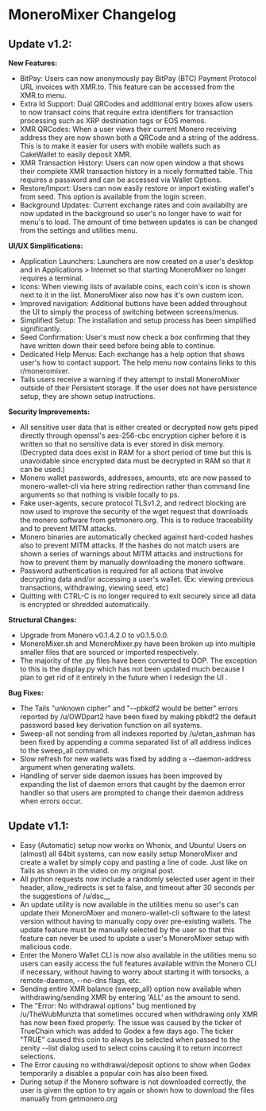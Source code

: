 # MoneroMixer Changelog
## Update v1.2:

**New Features:**
- BitPay: Users can now anonymously pay BitPay (BTC) Payment Protocol URL invoices with XMR.to. This feature can be accessed from the XMR.to menu.
- Extra Id Support: Dual QRCodes and additional entry boxes allow users to now transact coins that require extra identifiers for transaction processing such as XRP destination tags or EOS memos. 
- XMR QRCodes: When a user views their current Monero receiving address they are now shown both a QRCode and a string of the address. This is to make it easier for users with mobile wallets such as CakeWallet to easily deposit XMR.
- XMR Transaction History: Users can now open window a that shows their complete XMR transaction history in a nicely formatted table. This requires a password and can be accessed via Wallet Options.
- Restore/Import: Users can now easily restore or import existing wallet's from seed. This option is available from the login screen.
- Background Updates: Current exchange rates and coin availabilty are now updated in the background so user's no longer have to wait for menu's to load. The amount of time between updates is can be changed from the settings and utilities menu. 


**UI/UX Simplifications:**
- Application Launchers: Launchers are now created on a user's desktop and in Applications > Internet so that starting MoneroMixer no longer requires a terminal. 
- Icons: When viewing lists of available coins, each coin's icon is shown next to it in the list. MoneroMixer also now has it's own custom icon. 
- Improved navigation: Additional buttons have been added throughout the UI to simply the process of switching between screens/menus.  
- Simplified Setup: The installation and setup process has been simplified significantly.
- Seed Confirmation: User's must now check a box confirming that they have written down their seed before being able to continue.
- Dedicated Help Menus: Each exchange has a help option that shows user's how to contact support. The help menu now contains links to this r/moneromixer. 
- Tails users receive a warning if they attempt to install MoneroMixer outside of their Persistent storage. If the user does not have persistence setup, they are shown setup instructions.

**Security Improvements:**
- All sensitive user data that is either created or decrypted now gets piped directly through openssl's aes-256-cbc encryption cipher before it is written so that no sensitive data is ever stored in disk memory. (Decrypted data does exist in RAM for a short period of time but this is unavoidable since encrypted data must be decrypted in RAM so that it can be used.)
- Monero wallet passwords, addresses, amounts, etc are now passed to monero-wallet-cli via here string redirection rather than command line arguments so that nothing is visible locally to ps.
- Fake user-agents, secure protocol TLSv1.2, and redirect blocking are now used to improve the security of the wget request that downloads the monero software from getmonero.org. This is to reduce traceability and to prevent MITM attacks. 
- Monero binaries are automatically checked against hard-coded hashes also to prevent MITM attacks. If the hashes do not match users are shown a series of warnings about MITM attacks and instructions for how to prevent them by manually downloading the monero software.
- Password authentication is required for all actions that involve decrypting data and/or accessing a user's wallet. (Ex: viewing previous transactions, withdrawing, viewing seed, etc)
- Quitting with CTRL-C is no longer required to exit securely since all data is encrypted or shredded automatically.


**Structural Changes:**
- Upgrade from Monero v0.1.4.2.0 to v0.1.5.0.0.
- MoneroMixer.sh and MoneroMixer.py have been broken up into multiple smaller files that are sourced or imported respectively.
- The majority of the .py files have been converted to OOP. The exception to this is the display.py which has not been updated much because I plan to get rid of it entirely in the future when I redesign the UI . 


**Bug Fixes:**
- The Tails "unknown cipher" and "--pbkdf2 would be better" errors reported by /u/OWDpart2 have been fixed by making pbkdf2 the default password based key derivation function on all systems.  
- Sweep-all not sending from all indexes reported by /u/etan_ashman has been fixed by appending a comma separated list of all address indices to the sweep_all command.
- Slow refresh for new wallets was fixed by adding a --daemon-address argument when generating wallets. 
- Handling of server side daemon issues has been improved by expanding the list of daemon errors that caught by the daemon error handler so that users are prompted to change their daemon address when errors occur. 


## Update v1.1:
- Easy (Automatic) setup now works on Whonix, and Ubuntu! Users on (almost) all 64bit systems, can now easily setup MoneroMixer and create a wallet by simply copy and pasting a line of code. Just like on Tails as shown in the video on my original post.
- All python requests now include a randomly selected user agent in their header, allow_redirects is set to false, and timeout after 30 seconds per the suggestions of /u/dsc__
- An update utility is now available in the utilities menu so user's can update their MoneroMixer and monero-wallet-cli software to the latest version without having to manually copy over pre-existing wallets. The update feature must be manually selected by the user so that this feature can never be used to update a user's MoneroMixer setup with malicious code.
- Enter the Monero Wallet CLI is now also available in the utilities menu so users can easily access the full features available within the Monero CLI if necessary, without having to worry about starting it with torsocks, a remote-daemon, --no-dns flags, etc.
- Sending entire XMR balance (sweep_all) option now available when withdrawing/sending XMR by entering 'ALL' as the amount to send. 
- The "Error: No withdrawal options" bug mentioned by /u/TheWubMunzta that sometimes occured when withdrawing only XMR has now been fixed properly. The issue was caused by the ticker of TrueChain which was added to Godex a few days ago. The ticker "TRUE" caused this coin to always be selected when passed to the zenity --list dialog used to select coins causing it to return incorrect selections.
- The Error causing no withdrawal/deposit options to show when Godex temporarily a disables a popular coin has also been fixed. 
- During setup if the Monero software is not downloaded correctly, the user is given the option to try again or shown how to download the files manually from getmonero.org
